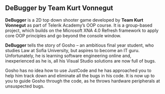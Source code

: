 DeBugger by Team Kurt Vonnegut
-----

**DeBugger** is a 2D top down shooter game developed by **Team Kurt Vonnegut** as part of Telerik Academy’s OOP course. It is a group-based project, which builds on the Microsoft XNA 4.0 Refresh framework to apply core OOP principles and go beyond the console window.

**DeBugger** tells the story of Gosho – an ambitious final year student, who studies Law at Sofia University, but aspires to become an IT guru. Unfortunately, he is learning software engineering online and, inexperienced as he is, all his Visual Studio solutions are now full of bugs.

Gosho has no idea how to use JustCode and he has approached you to help him track down and eliminate all the bugs in his code. It is now up to you to guide Gosho through the code, as he throws hardware peripherals at unsuspected bugs. 
